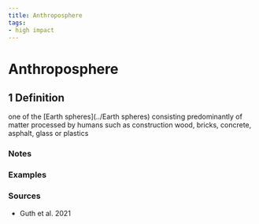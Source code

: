 ```yaml
---
title: Anthroposphere
tags:
- high impact
---
```


# Anthroposphere 

## 1 Definition

one of the [Earth spheres](../Earth spheres) consisting predominantly of matter processed by humans such as construction wood, bricks, concrete, asphalt, glass or plastics

### Notes 

### Examples 

### Sources
- Guth et al. 2021
